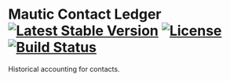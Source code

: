 # Mautic Contact Ledger [![Latest Stable Version](https://poser.pugx.org/thedmsgroup/mautic-contact-ledger-bundle/version)](https://packagist.org/packages/thedmsgroup/mautic-contact-ledger-bundle) [![License](https://poser.pugx.org/thedmsgroup/mautic-contact-ledger-bundle/license)](https://packagist.org/packages/thedmsgroup/mautic-contact-ledger-bundle) [![Build Status](https://travis-ci.org/TheDMSGroup/mautic-contact-ledger.svg?branch=master)](https://travis-ci.org/TheDMSGroup/mautic-contact-ledger)

Historical accounting for contacts.
